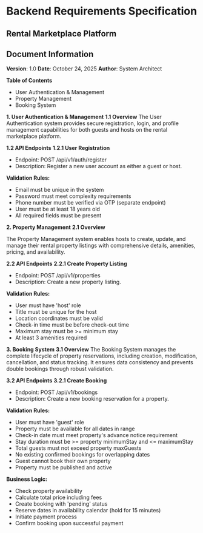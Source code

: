 # Backend Requirements Specification

## Rental Marketplace Platform

## Document Information

**Version**: 1.0
**Date**: October 24, 2025
**Author**: System Architect

**Table of Contents**

- User Authentication & Management
- Property Management
- Booking System

**1. User Authentication & Management**
**1.1 Overview**
The User Authentication system provides secure registration, login, and profile management capabilities for both guests and hosts on the rental marketplace platform.

**1.2 API Endpoints**
**1.2.1 User Registration**

- Endpoint: POST /api/v1/auth/register
- Description: Register a new user account as either a guest or host.

**Validation Rules:**

- Email must be unique in the system
- Password must meet complexity requirements
- Phone number must be verified via OTP (separate endpoint)
- User must be at least 18 years old
- All required fields must be present

**2. Property Management**
**2.1 Overview**

The Property Management system enables hosts to create, update, and manage their rental property listings with comprehensive details, amenities, pricing, and availability.

**2.2 API Endpoints**
**2.2.1 Create Property Listing**

- Endpoint: POST /api/v1/properties
- Description: Create a new property listing.

**Validation Rules:**

- User must have 'host' role
- Title must be unique for the host
- Location coordinates must be valid
- Check-in time must be before check-out time
- Maximum stay must be >= minimum stay
- At least 3 amenities required

**3. Booking System**
**3.1 Overview**
The Booking System manages the complete lifecycle of property reservations, including creation, modification, cancellation, and status tracking. It ensures data consistency and prevents double bookings through robust validation.

**3.2 API Endpoints**
**3.2.1 Create Booking**

- Endpoint: POST /api/v1/bookings
- Description: Create a new booking reservation for a property.

**Validation Rules:**

- User must have 'guest' role
- Property must be available for all dates in range
- Check-in date must meet property's advance notice requirement
- Stay duration must be >= property minimumStay and <= maximumStay
- Total guests must not exceed property maxGuests
- No existing confirmed bookings for overlapping dates
- Guest cannot book their own property
- Property must be published and active

**Business Logic:**

- Check property availability
- Calculate total price including fees
- Create booking with 'pending' status
- Reserve dates in availability calendar (hold for 15 minutes)
- Initiate payment process
- Confirm booking upon successful payment
